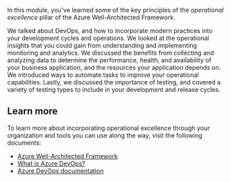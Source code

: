 In this module, you've learned some of the key principles of the *operational excellence* pillar of the Azure Well-Architected Framework.

We talked about DevOps, and how to incorporate modern practices into your development cycles and operations. We looked at the operational insights that you could gain from understanding and implementing monitoring and analytics. We discussed the benefits from collecting and analyzing data to determine the performance, health, and availability of your business application, and the resources your application depends on. We introduced ways to automate tasks to improve your operational capabilities. Lastly, we discussed the importance of testing, and covered a variety of testing types to include in your development and release cycles.

## Learn more

To learn more about incorporating operational excellence through your organization and tools you can use along the way, visit the following documents:

- [Azure Well-Architected Framework](/azure/architecture/framework?azure-portal=true)
- [What is Azure DevOps?](/azure/devops/user-guide/what-is-azure-devops?azure-portal=true&view=azure-devops)
- [Azure DevOps documentation](/azure/devops/?azure-portal=true&view=azure-devops)